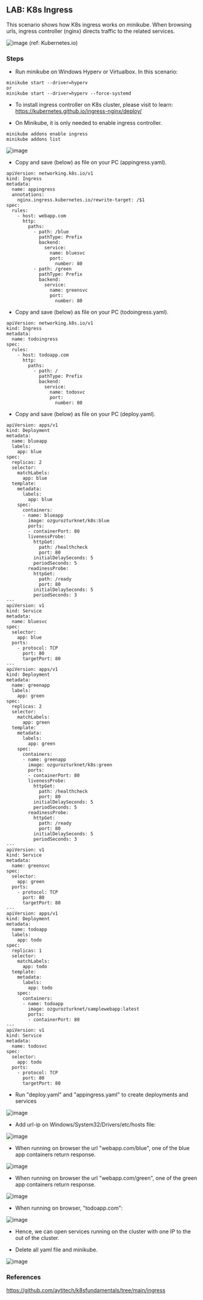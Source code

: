 ## LAB: K8s Ingress

This scenario shows how K8s ingress works on minikube. When browsing urls, ingress controller (nginx) directs traffic to the related services. 

![image](https://user-images.githubusercontent.com/10358317/152985194-76a3cb57-70c4-438a-a714-eae7ef287d83.png)  (ref: Kubernetes.io)


### Steps

- Run minikube on Windows Hyperv or Virtualbox. In this scenario:

``` 
minikube start --driver=hyperv 
or
minikube start --driver=hyperv --force-systemd
```  

- To install ingress controller on K8s cluster, please visit to learn: https://kubernetes.github.io/ingress-nginx/deploy/

- On Minikube, it is only needed to enable ingress controller.

``` 
minikube addons enable ingress
minikube addons list
``` 

![image](https://user-images.githubusercontent.com/10358317/152980050-9f59638e-22d2-4581-a045-0c4199cb0be1.png)

- Copy and save (below) as file on your PC (appingress.yaml). 

```     
apiVersion: networking.k8s.io/v1
kind: Ingress
metadata:
  name: appingress
  annotations:
    nginx.ingress.kubernetes.io/rewrite-target: /$1
spec:
  rules:
    - host: webapp.com
      http:
        paths:
          - path: /blue
            pathType: Prefix
            backend:
              service:
                name: bluesvc
                port:
                  number: 80
          - path: /green
            pathType: Prefix
            backend:
              service:
                name: greensvc
                port:
                  number: 80
```

- Copy and save (below) as file on your PC (todoingress.yaml). 

```     
apiVersion: networking.k8s.io/v1
kind: Ingress
metadata:
  name: todoingress
spec:
  rules:
    - host: todoapp.com
      http:
        paths:
          - path: /
            pathType: Prefix
            backend:
              service:
                name: todosvc
                port:
                  number: 80
```

- Copy and save (below) as file on your PC (deploy.yaml). 

```     
apiVersion: apps/v1
kind: Deployment
metadata:
  name: blueapp
  labels:
    app: blue
spec:
  replicas: 2
  selector:
    matchLabels:
      app: blue
  template:
    metadata:
      labels:
        app: blue
    spec:
      containers:
      - name: blueapp
        image: ozgurozturknet/k8s:blue
        ports:
        - containerPort: 80
        livenessProbe:
          httpGet:
            path: /healthcheck
            port: 80
          initialDelaySeconds: 5
          periodSeconds: 5
        readinessProbe:
          httpGet:
            path: /ready
            port: 80
          initialDelaySeconds: 5
          periodSeconds: 3
---
apiVersion: v1
kind: Service
metadata:
  name: bluesvc
spec:
  selector:
    app: blue
  ports:
    - protocol: TCP
      port: 80
      targetPort: 80
---
apiVersion: apps/v1
kind: Deployment
metadata:
  name: greenapp
  labels:
    app: green
spec:
  replicas: 2
  selector:
    matchLabels:
      app: green
  template:
    metadata:
      labels:
        app: green
    spec:
      containers:
      - name: greenapp
        image: ozgurozturknet/k8s:green
        ports:
        - containerPort: 80
        livenessProbe:
          httpGet:
            path: /healthcheck
            port: 80
          initialDelaySeconds: 5
          periodSeconds: 5
        readinessProbe:
          httpGet:
            path: /ready
            port: 80
          initialDelaySeconds: 5
          periodSeconds: 3
---
apiVersion: v1
kind: Service
metadata:
  name: greensvc
spec:
  selector:
    app: green
  ports:
    - protocol: TCP
      port: 80
      targetPort: 80
---
apiVersion: apps/v1
kind: Deployment
metadata:
  name: todoapp
  labels:
    app: todo
spec:
  replicas: 1
  selector:
    matchLabels:
      app: todo
  template:
    metadata:
      labels:
        app: todo
    spec:
      containers:
      - name: todoapp
        image: ozgurozturknet/samplewebapp:latest
        ports:
        - containerPort: 80
---
apiVersion: v1
kind: Service
metadata:
  name: todosvc
spec:
  selector:
    app: todo
  ports:
    - protocol: TCP
      port: 80
      targetPort: 80
```

- Run "deploy.yaml" and "appingress.yaml" to create deployments and services

![image](https://user-images.githubusercontent.com/10358317/152984112-aa3b03db-9e8f-4fb2-acf0-4b1150982f29.png)

- Add url-ip on Windows/System32/Drivers/etc/hosts file: 

![image](https://user-images.githubusercontent.com/10358317/152983054-66993f34-0d4b-4381-8ae6-ec8441cb6366.png)

- When running on browser the url "webapp.com/blue", one of the blue app containers return response.

![image](https://user-images.githubusercontent.com/10358317/152982739-c86fac86-c0d6-465b-bc4e-391d4e56eb9f.png)

- When running on browser the url "webapp.com/green", one of the green app containers return response.

![image](https://user-images.githubusercontent.com/10358317/152983147-057503d0-d2f1-45a2-bc35-0117676a2abb.png)

- When running on browser, "todoapp.com":

![image](https://user-images.githubusercontent.com/10358317/152983854-c35588c1-170a-4d02-9573-0e712876bad2.png)

- Hence, we can open services running on the cluster with one IP to the out of the cluster. 

- Delete all yaml file and minikube.

![image](https://user-images.githubusercontent.com/10358317/152985795-d69c713e-b6ae-417e-bf88-0f397ebdaaee.png)

 
### References

https://github.com/aytitech/k8sfundamentals/tree/main/ingress

